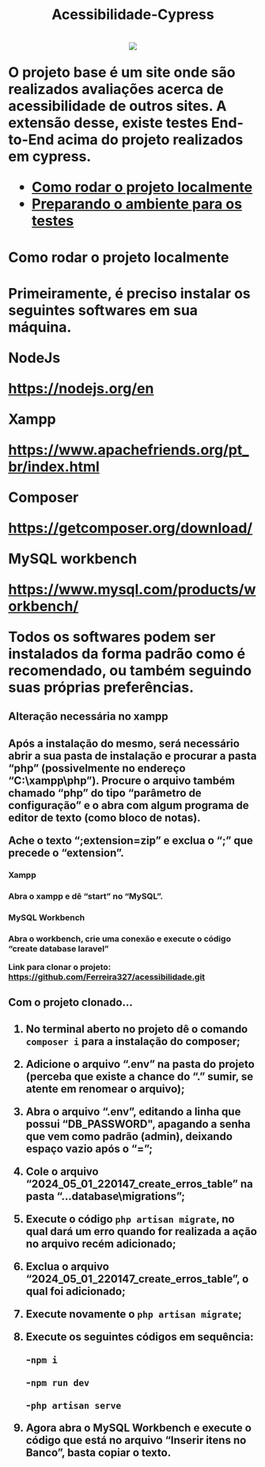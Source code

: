 <h1 align="center" > Acessibilidade-Cypress <h1>

<p align="center">
<img loading="lazy" src="http://img.shields.io/static/v1?label=STATUS&message=EM%20DESENVOLVIMENTO&color=GREEN&style=for-the-badge"/>
</p>

<p fontsize= "10px">O projeto base é um site onde são realizados avaliações acerca de acessibilidade de outros sites. A extensão desse, existe testes End-to-End acima do projeto realizados em cypress.<p>

* [Como rodar o projeto localmente](#Como-rodar-o-projeto-localmente)
* [Preparando o ambiente para os testes](#Preparando-o-ambiente-para-os-testes)

<h1>Como rodar o projeto localmente<h1>

Primeiramente, é preciso instalar os seguintes softwares em sua máquina. 

NodeJs 

https://nodejs.org/en 

Xampp 

https://www.apachefriends.org/pt_br/index.html 

Composer 

https://getcomposer.org/download/ 

MySQL workbench 

https://www.mysql.com/products/workbench/ 

Todos os softwares podem ser instalados da forma padrão como é recomendado, ou também seguindo suas próprias preferências. 

 

<h2>Alteração necessária no xampp <h2>

Após a instalação do mesmo, será necessário abrir a sua pasta de instalação e procurar a pasta “php” (possivelmente no endereço “C:\xampp\php”). Procure o arquivo também chamado “php” do tipo “parâmetro de configuração” e o abra com algum programa de editor de texto (como bloco de notas). 

Ache o texto “;extension=zip” e exclua o “;” que precede o “extension”. 

 

<h3> Xampp <h3>

Abra o xampp e dê “start” no “MySQL”. 

 

<h3> MySQL Workbench <h3>

Abra o workbench, crie uma conexão e execute o código “create database laravel” 

 

Link para clonar o projeto: https://github.com/Ferreira327/acessibilidade.git 

 

<h2>Com o projeto clonado... <h2>

1. No terminal aberto no projeto dê o comando `composer i` para a instalação do composer; 

2. Adicione o arquivo “.env” na pasta do projeto (perceba que existe a chance do “.” sumir, se atente em renomear o arquivo); 

3. Abra o arquivo “.env”, editando a linha que possui “DB_PASSWORD", apagando a senha que vem como padrão (admin), deixando espaço vazio após o “=”; 

4. Cole o arquivo “2024_05_01_220147_create_erros_table” na pasta “...database\migrations”; 

5. Execute o código  `php artisan migrate`, no qual dará um erro quando for realizada a ação no arquivo recém adicionado; 

6. Exclua o arquivo “2024_05_01_220147_create_erros_table”, o qual foi adicionado; 

7. Execute novamente o `php artisan migrate`; 

8. Execute os seguintes códigos em sequência: 

   -`npm i  `

   -`npm run dev `

   -`php artisan serve `

9. Agora abra o MySQL Workbench e execute o código que está no arquivo “Inserir itens no Banco”, basta copiar o texto. 